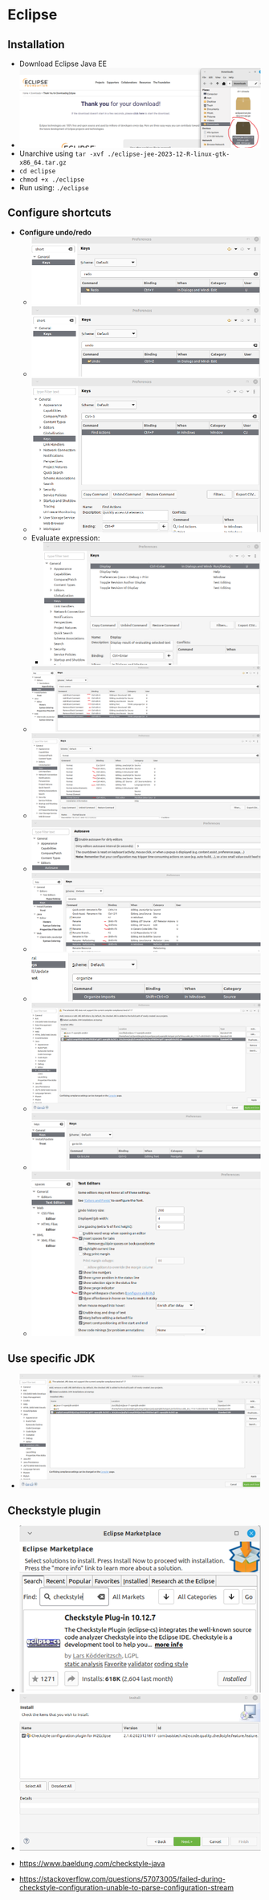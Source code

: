 # Eclipse

## Installation
- Download Eclipse Java EE
- <img src="./forReadme/img1.png" />
- Unarchive using `tar -xvf ./eclipse-jee-2023-12-R-linux-gtk-x86_64.tar.gz `
- `cd eclipse`
- `chmod +x ./eclipse`
- Run using: `./eclipse`

## Configure shortcuts
- **Configure undo/redo**
    - <img src="./forReadme/img2.png" />
    - <img src="./forReadme/img3.png" />
    - <img src="./forReadme/img4.png" />
    - Evaluate expression: 
      - <img src="./forReadme/img5.png" />
    - <img src="./forReadme/img6.png" />
    - <img src="./forReadme/img7.png" />
    - <img src="./forReadme/img8.png" />
    - <img src="./forReadme/img9.png" />
    - <img src="./forReadme/img10.png" />
    - <img src="./forReadme/img11.png" />
    - <img src="./forReadme/img12.png" />
    - <img src="./forReadme/img13.png" />

## Use specific JDK
- <img src="./forReadme/img11.png" />

## Checkstyle plugin
- <img src="./forReadme/cs1.png" />
- <img src="./forReadme/cs2.png" />

- https://www.baeldung.com/checkstyle-java
- https://stackoverflow.com/questions/57073005/failed-during-checkstyle-configuration-unable-to-parse-configuration-stream
